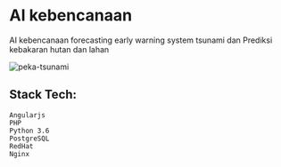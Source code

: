 # AI kebencanaan
AI kebencanaan forecasting early warning system tsunami dan Prediksi kebakaran hutan dan lahan

![peka-tsunami](https://user-images.githubusercontent.com/48756138/172042133-a602fd4c-564d-4bca-9ee4-994158585cbf.PNG)


## Stack Tech:
```
Angularjs
PHP
Python 3.6
PostgreSQL
RedHat
Nginx
```

